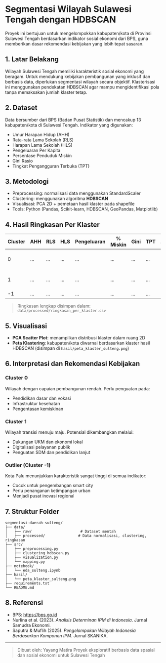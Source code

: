 
# Segmentasi Wilayah Sulawesi Tengah dengan HDBSCAN

Proyek ini bertujuan untuk mengelompokkan kabupaten/kota di Provinsi Sulawesi Tengah berdasarkan indikator sosial ekonomi dari BPS, guna memberikan dasar rekomendasi kebijakan yang lebih tepat sasaran.

## 1. Latar Belakang
Wilayah Sulawesi Tengah memiliki karakteristik sosial ekonomi yang beragam. Untuk mendukung kebijakan pembangunan yang inklusif dan berbasis data, diperlukan segmentasi wilayah secara objektif. Klasterisasi ini menggunakan pendekatan HDBSCAN agar mampu mengidentifikasi pola tanpa memaksakan jumlah klaster tetap.

## 2. Dataset
Data bersumber dari BPS (Badan Pusat Statistik) dan mencakup 13 kabupaten/kota di Sulawesi Tengah. Indikator yang digunakan:

- Umur Harapan Hidup (AHH)
- Rata-rata Lama Sekolah (RLS)
- Harapan Lama Sekolah (HLS)
- Pengeluaran Per Kapita
- Persentase Penduduk Miskin
- Gini Rasio
- Tingkat Pengangguran Terbuka (TPT)

## 3. Metodologi

- Preprocessing: normalisasi data menggunakan StandardScaler
- Clustering: menggunakan algoritma **HDBSCAN**
- Visualisasi: PCA 2D + pemetaan hasil klaster pada shapefile
- Tools: Python (Pandas, Scikit-learn, HDBSCAN, GeoPandas, Matplotlib)

## 4. Hasil Ringkasan Per Klaster

| Cluster | AHH | RLS | HLS | Pengeluaran | % Miskin | Gini | TPT | Jumlah Wilayah | Daftar Kabupaten |
|---------|-----|-----|-----|-------------|----------|------|-----|----------------|------------------|
| 0 | ... | ... | ... | ... | ... | ... | ... | 5 | buol, tojo una-una, ... |
| 1 | ... | ... | ... | ... | ... | ... | ... | 7 | poso, morowali, sigi, ... |
| -1 | ... | ... | ... | ... | ... | ... | ... | 1 | kota palu |

> Ringkasan lengkap disimpan dalam: `data/processed/ringkasan_per_klaster.csv`

## 5. Visualisasi
- **PCA Scatter Plot**: menampilkan distribusi klaster dalam ruang 2D
- **Peta Klastering**: kabupaten/kota diwarnai berdasarkan klaster hasil HDBSCAN (disimpan di `hasil/peta_klaster_sulteng.png`)

## 6. Interpretasi dan Rekomendasi Kebijakan

### Cluster 0
Wilayah dengan capaian pembangunan rendah. Perlu penguatan pada:
- Pendidikan dasar dan vokasi
- Infrastruktur kesehatan
- Pengentasan kemiskinan

### Cluster 1
Wilayah transisi menuju maju. Potensial dikembangkan melalui:
- Dukungan UKM dan ekonomi lokal
- Digitalisasi pelayanan publik
- Penguatan SDM dan pendidikan lanjut

### Outlier (Cluster -1)
Kota Palu menunjukkan karakteristik sangat tinggi di semua indikator:
- Cocok untuk pengembangan smart city
- Perlu penanganan ketimpangan urban
- Menjadi pusat inovasi regional

## 7. Struktur Folder
```
segmentasi-daerah-sulteng/
├── data/
│   ├── raw/                      # Dataset mentah
│   ├── processed/               # Data normalisasi, clustering, ringkasan
├── src/
│   ├── preprocessing.py
│   ├── clustering_hdbscan.py
│   ├── visualization.py
│   └── mapping.py
├── notebook/
│   └── eda_sulteng.ipynb
├── hasil/
│   └── peta_klaster_sulteng.png
├── requirements.txt
└── README.md
```

## 8. Referensi
- BPS: https://bps.go.id
- Nurlina et al. (2023). *Analisis Determinan IPM di Indonesia*. Jurnal Samudra Ekonomi.
- Saputra & Muflih (2025). *Pengelompokan Wilayah Indonesia Berdasarkan Komponen IPM*. Jurnal SKANIKA.

---

> Dibuat oleh: Yayang Matira
> Proyek eksploratif berbasis data spasial dan sosial ekonomi untuk Sulawesi Tengah
